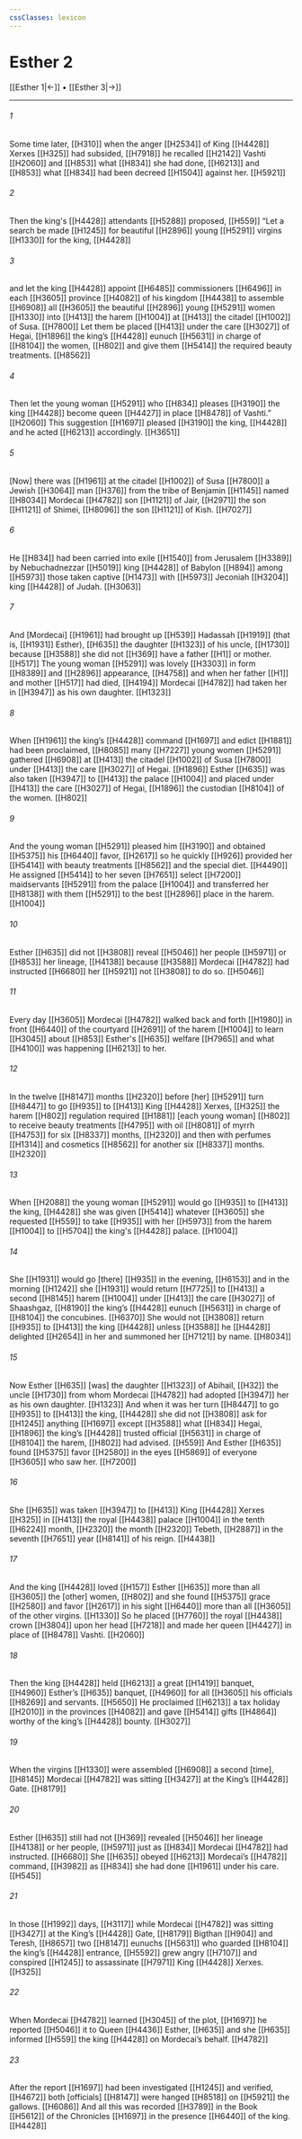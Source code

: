 ```yaml
---
cssClasses: lexicon
---
```


# Esther 2

[[Esther 1|←]] • [[Esther 3|→]]

---

###### 1
Some time later, [[H310]] when the anger [[H2534]] of King [[H4428]] Xerxes [[H325]] had subsided, [[H7918]] he recalled [[H2142]] Vashti [[H2060]] and [[H853]] what [[H834]] she had done, [[H6213]] and [[H853]] what [[H834]] had been decreed [[H1504]] against her. [[H5921]]

###### 2
Then the king's [[H4428]] attendants [[H5288]] proposed, [[H559]] “Let a search be made [[H1245]] for beautiful [[H2896]] young [[H5291]] virgins [[H1330]] for the king, [[H4428]]

###### 3
and let the king [[H4428]] appoint [[H6485]] commissioners [[H6496]] in each [[H3605]] province [[H4082]] of his kingdom [[H4438]] to assemble [[H6908]] all [[H3605]] the beautiful [[H2896]] young [[H5291]] women [[H1330]] into [[H413]] the harem [[H1004]] at [[H413]] the citadel [[H1002]] of Susa. [[H7800]] Let them be placed [[H413]] under the care [[H3027]] of Hegai, [[H1896]] the king’s [[H4428]] eunuch [[H5631]] in charge of [[H8104]] the women, [[H802]] and give them [[H5414]] the required beauty treatments. [[H8562]]

###### 4
Then let the young woman [[H5291]] who [[H834]] pleases [[H3190]] the king [[H4428]] become queen [[H4427]] in place [[H8478]] of Vashti.” [[H2060]] This suggestion [[H1697]] pleased [[H3190]] the king, [[H4428]] and he acted [[H6213]] accordingly. [[H3651]]

###### 5
[Now] there was [[H1961]] at the citadel [[H1002]] of Susa [[H7800]] a Jewish [[H3064]] man [[H376]] from the tribe of Benjamin [[H1145]] named [[H8034]] Mordecai [[H4782]] son [[H1121]] of Jair, [[H2971]] the son [[H1121]] of Shimei, [[H8096]] the son [[H1121]] of Kish. [[H7027]]

###### 6
He [[H834]] had been carried into exile [[H1540]] from Jerusalem [[H3389]] by Nebuchadnezzar [[H5019]] king [[H4428]] of Babylon [[H894]] among [[H5973]] those taken captive [[H1473]] with [[H5973]] Jeconiah [[H3204]] king [[H4428]] of Judah. [[H3063]]

###### 7
And [Mordecai] [[H1961]] had brought up [[H539]] Hadassah [[H1919]] (that is, [[H1931]] Esther), [[H635]] the daughter [[H1323]] of his uncle, [[H1730]] because [[H3588]] she did not [[H369]] have a father [[H1]] or mother. [[H517]] The young woman [[H5291]] was lovely [[H3303]] in form [[H8389]] and [[H2896]] appearance, [[H4758]] and when her father [[H1]] and mother [[H517]] had died, [[H4194]] Mordecai [[H4782]] had taken her in [[H3947]] as his own  daughter. [[H1323]]

###### 8
When [[H1961]] the king’s [[H4428]] command [[H1697]] and edict [[H1881]] had been proclaimed, [[H8085]] many [[H7227]] young women [[H5291]] gathered [[H6908]] at [[H413]] the citadel [[H1002]] of Susa [[H7800]] under [[H413]] the care [[H3027]] of Hegai. [[H1896]] Esther [[H635]] was also taken [[H3947]] to [[H413]] the palace [[H1004]] and placed under [[H413]] the care [[H3027]] of Hegai, [[H1896]] the custodian [[H8104]] of the women. [[H802]]

###### 9
And the young woman [[H5291]] pleased him [[H3190]] and obtained [[H5375]] his [[H6440]] favor, [[H2617]] so he quickly [[H926]] provided her [[H5414]] with beauty treatments [[H8562]] and the special diet. [[H4490]] He assigned [[H5414]] to her  seven [[H7651]] select [[H7200]] maidservants [[H5291]] from the palace [[H1004]] and transferred her [[H8138]] with them [[H5291]] to the best [[H2896]] place in the harem. [[H1004]]

###### 10
Esther [[H635]] did not [[H3808]] reveal [[H5046]] her people [[H5971]] or [[H853]] her lineage, [[H4138]] because [[H3588]] Mordecai [[H4782]] had instructed [[H6680]] her [[H5921]] not [[H3808]] to do so. [[H5046]]

###### 11
Every day [[H3605]] Mordecai [[H4782]] walked back and forth [[H1980]] in front [[H6440]] of the courtyard [[H2691]] of the harem [[H1004]] to learn [[H3045]] about [[H853]] Esther's [[H635]] welfare [[H7965]] and what [[H4100]] was happening [[H6213]] to her. 

###### 12
In the twelve [[H8147]] months [[H2320]] before [her] [[H5291]] turn [[H8447]] to go [[H935]] to [[H413]] King [[H4428]] Xerxes, [[H325]] the harem [[H802]] regulation required [[H1881]] [each young woman] [[H802]] to receive beauty treatments [[H4795]] with oil [[H8081]] of myrrh [[H4753]] for six [[H8337]] months, [[H2320]] and then with perfumes [[H1314]] and cosmetics [[H8562]] for another six [[H8337]] months. [[H2320]]

###### 13
When [[H2088]] the young woman [[H5291]] would go [[H935]] to [[H413]] the king, [[H4428]] she was given [[H5414]] whatever [[H3605]] she requested [[H559]] to take [[H935]] with her [[H5973]] from the harem [[H1004]] to [[H5704]] the king's [[H4428]] palace. [[H1004]]

###### 14
She [[H1931]] would go [there] [[H935]] in the evening, [[H6153]] and in the morning [[H1242]] she [[H1931]] would return [[H7725]] to [[H413]] a second [[H8145]] harem [[H1004]] under [[H413]] the care [[H3027]] of Shaashgaz, [[H8190]] the king’s [[H4428]] eunuch [[H5631]] in charge of [[H8104]] the concubines. [[H6370]] She would not [[H3808]] return [[H935]] to [[H413]] the king [[H4428]] unless [[H3588]] he [[H4428]] delighted [[H2654]] in her  and summoned her [[H7121]] by name. [[H8034]]

###### 15
Now Esther [[H635]] [was] the daughter [[H1323]] of Abihail, [[H32]] the uncle [[H1730]] from whom Mordecai [[H4782]] had adopted [[H3947]] her  as his own daughter. [[H1323]] And when it was her turn [[H8447]] to go [[H935]] to [[H413]] the king, [[H4428]] she did not [[H3808]] ask for [[H1245]] anything [[H1697]] except [[H3588]] what [[H834]] Hegai, [[H1896]] the king’s [[H4428]] trusted official [[H5631]] in charge of [[H8104]] the harem, [[H802]] had advised. [[H559]] And Esther [[H635]] found [[H5375]] favor [[H2580]] in the eyes [[H5869]] of everyone [[H3605]] who saw her. [[H7200]]

###### 16
She [[H635]] was taken [[H3947]] to [[H413]] King [[H4428]] Xerxes [[H325]] in [[H413]] the royal [[H4438]] palace [[H1004]] in the tenth [[H6224]] month, [[H2320]] the month [[H2320]] Tebeth, [[H2887]] in the seventh [[H7651]] year [[H8141]] of his reign. [[H4438]]

###### 17
And the king [[H4428]] loved [[H157]] Esther [[H635]] more than all [[H3605]] the [other] women, [[H802]] and she found [[H5375]] grace [[H2580]] and favor [[H2617]] in his sight [[H6440]] more than all [[H3605]] of the other virgins. [[H1330]] So he placed [[H7760]] the royal [[H4438]] crown [[H3804]] upon her head [[H7218]] and made her queen [[H4427]] in place of [[H8478]] Vashti. [[H2060]]

###### 18
Then the king [[H4428]] held [[H6213]] a great [[H1419]] banquet, [[H4960]] Esther’s [[H635]] banquet, [[H4960]] for all [[H3605]] his officials [[H8269]] and servants. [[H5650]] He proclaimed [[H6213]] a tax holiday [[H2010]] in the provinces [[H4082]] and gave [[H5414]] gifts [[H4864]] worthy of the king’s [[H4428]] bounty. [[H3027]]

###### 19
When the virgins [[H1330]] were assembled [[H6908]] a second [time], [[H8145]] Mordecai [[H4782]] was sitting [[H3427]] at the King’s [[H4428]] Gate. [[H8179]]

###### 20
Esther [[H635]] still had not [[H369]] revealed [[H5046]] her lineage [[H4138]] or her people, [[H5971]] just as [[H834]] Mordecai [[H4782]] had instructed. [[H6680]] She [[H635]] obeyed [[H6213]] Mordecai’s [[H4782]] command, [[H3982]] as [[H834]] she had done [[H1961]] under his care. [[H545]]

###### 21
In those [[H1992]] days, [[H3117]] while Mordecai [[H4782]] was sitting [[H3427]] at the King’s [[H4428]] Gate, [[H8179]] Bigthan [[H904]] and Teresh, [[H8657]] two [[H8147]] eunuchs [[H5631]] who guarded [[H8104]] the king’s [[H4428]] entrance, [[H5592]] grew angry [[H7107]] and conspired [[H1245]] to assassinate [[H7971]] King [[H4428]] Xerxes. [[H325]]

###### 22
When Mordecai [[H4782]] learned [[H3045]] of the plot, [[H1697]] he reported [[H5046]] it to Queen [[H4436]] Esther, [[H635]] and she [[H635]] informed [[H559]] the king [[H4428]] on Mordecai’s behalf. [[H4782]]

###### 23
After the report [[H1697]] had been investigated [[H1245]] and verified, [[H4672]] both [officials] [[H8147]] were hanged [[H8518]] on [[H5921]] the gallows. [[H6086]] And all this was recorded [[H3789]] in the Book [[H5612]] of the Chronicles [[H1697]] in the presence [[H6440]] of the king. [[H4428]]

